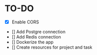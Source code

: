 # TO-DO

- [x] Enable CORS
- [] Add Postgre connection
- [] Add Redis connection
- [] Dockerize the app
- [] Create resources for project and task